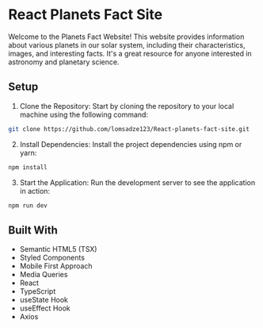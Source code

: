 
# React Planets Fact Site 
Welcome to the Planets Fact Website! This website provides information about various planets in our solar system, including their characteristics, images, and interesting facts. It's a great resource for anyone interested in astronomy and planetary science.

## Setup
1. Clone the Repository: Start by cloning the repository to your local machine using the following command:
```bash
git clone https://github.com/lomsadze123/React-planets-fact-site.git
```
2. Install Dependencies: Install the project dependencies using npm or yarn:
```bash
npm install
```
3. Start the Application: Run the development server to see the application in action:

```bash
npm run dev
```

## Built With
- Semantic HTML5 (TSX)
- Styled Components
- Mobile First Approach
- Media Queries
- React
- TypeScript
- useState Hook
- useEffect Hook
- Axios
